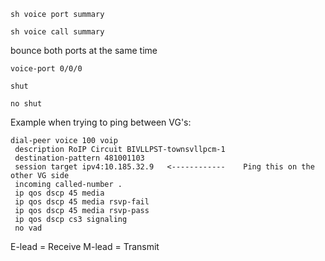 
```
sh voice port summary
```
```
sh voice call summary
```

bounce both ports at the same time
```
voice-port 0/0/0
```
```
shut
```
```
no shut
```


Example when trying to ping between VG's:
```
dial-peer voice 100 voip
 description RoIP Circuit BIVLLPST-townsvllpcm-1
 destination-pattern 481001103
 session target ipv4:10.185.32.9   <------------    Ping this on the other VG side
 incoming called-number .
 ip qos dscp 45 media
 ip qos dscp 45 media rsvp-fail
 ip qos dscp 45 media rsvp-pass
 ip qos dscp cs3 signaling
 no vad
```


E-lead = Receive 
M-lead = Transmit 
